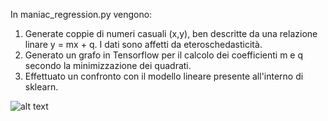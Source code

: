 In maniac_regression.py vengono:

1) Generate coppie di numeri casuali (x,y), ben descritte da una relazione linare y = mx + q. I dati sono affetti da eteroschedasticità.
2) Generato un grafo in Tensorflow per il calcolo dei coefficienti m e q secondo la minimizzazione dei quadrati. 
3) Effettuato un confronto con il modello lineare presente all'interno di sklearn.

![alt text](https://www.bing.com/th?id=OIP.N5w1ZR-lmWHm4D76SjmGygHaGP&pid=Api&w=1140&h=962&rs=1&p=0)
